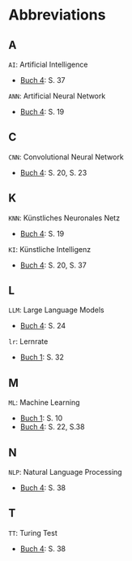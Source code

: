 # Abbreviations

## A

`AI`: Artificial Intelligence
* [Buch 4](./Buch4.md): S. 37

`ANN`: Artificial Neural Network
* [Buch 4](./Buch4.md): S. 19

## C

`CNN`: Convolutional Neural Network
* [Buch 4](./Buch4.md): S. 20, S. 23

## K

`KNN`: Künstliches Neuronales Netz
* [Buch 4](./Buch4.md): S. 19

`KI`: Künstliche Intelligenz
* [Buch 4](./Buch4.md): S. 20, S. 37

## L

`LLM`: Large Language Models
* [Buch 4](./Buch4.md): S. 24

`lr`: Lernrate
* [Buch 1](./Buch1.md): S. 32

## M

`ML`: Machine Learning
* [Buch 1](./Buch1.md): S. 10
* [Buch 4](./Buch4.md): S. 22, S.38

## N

`NLP`: Natural Language Processing
* [Buch 4](./Buch4.md): S. 38

## T

`TT`: Turing Test
* [Buch 4](./Buch4.md): S. 38
